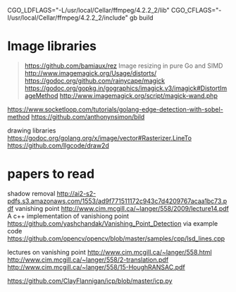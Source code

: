 


CGO_LDFLAGS="-L/usr/local/Cellar/ffmpeg/4.2.2_2/lib" CGO_CFLAGS="-I/usr/local/Cellar/ffmpeg/4.2.2_2/include" gb build


# Image libraries

> https://github.com/bamiaux/rez Image resizing in pure Go and SIMD
http://www.imagemagick.org/Usage/distorts/
https://godoc.org/github.com/rainycape/magick
https://godoc.org/gopkg.in/gographics/imagick.v3/imagick#DistortImageMethod
http://www.imagemagick.org/script/magick-wand.php

https://www.socketloop.com/tutorials/golang-edge-detection-with-sobel-method
https://github.com/anthonynsimon/bild

drawing libraries
https://godoc.org/golang.org/x/image/vector#Rasterizer.LineTo
https://github.com/llgcode/draw2d

# papers to read
shadow removal
http://ai2-s2-pdfs.s3.amazonaws.com/1553/ad9f771511172c943c7d4209767acaa1bc73.pdf
vanishing point
http://www.cim.mcgill.ca/~langer/558/2009/lecture14.pdf
A c++ implementation of vanishiong point 
https://github.com/yashchandak/Vanishing_Point_Detection
via example code
https://github.com/opencv/opencv/blob/master/samples/cpp/lsd_lines.cpp

lectures on vanishing point
http://www.cim.mcgill.ca/~langer/558.html
http://www.cim.mcgill.ca/~langer/558/2-translation.pdf
http://www.cim.mcgill.ca/~langer/558/15-HoughRANSAC.pdf

https://github.com/ClayFlannigan/icp/blob/master/icp.py
